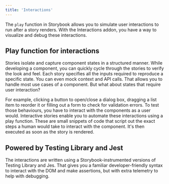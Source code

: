 ```yaml
---
title: 'Interactions'
---
```


The `play` function in Storybook allows you to simulate user interactions to run after a story renders. With the Interactions addon, you have a way to visualize and debug these interactions. 

## Play function for interactions

Stories isolate and capture component states in a structured manner. While developing a component, you can quickly cycle through the stories to verify the look and feel. Each story specifies all the inputs required to reproduce a specific state. You can even mock context and API calls. That allows you to handle most use cases of a component. But what about states that require user interaction?

For example, clicking a button to open/close a dialog box, dragging a list item to reorder it or filling out a form to check for validation errors. To test those behaviours, you have to interact with the components as a user would. Interactive stories enable you to automate these interactions using a play function. These are small snippets of code that script out the exact steps a human would take to interact with the component. It's then executed as soon as the story is rendered.

## Powered by Testing Library and Jest

The interactions are written using a Storybook-instrumented versions of Testing Library and Jes. That gives you a familiar developer-friendly syntax to interact with the DOM and make assertions, but with extra telemetry to help with debugging.
